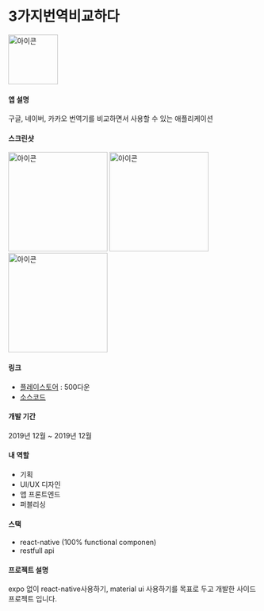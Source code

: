 # 3가지번역비교하다
<img src="https://lh3.googleusercontent.com/pctpfs3Tc7tj09Cs2aQkXTLawBmy97kI1R1dOuxvRzua-S6slk3kaxgN-HsFDv3nFSk=s180-rw" alt="아이콘" width="100" />

#### 앱 설명
구글, 네이버, 카카오 번역기를 비교하면서 사용할 수 있는 애플리케이션
#### 스크린샷
<div dir='ltr'>
    <img src="https://lh3.googleusercontent.com/3Cp_7smlgmNEjr34Uj9g-SLV6YOHGX338CXyMO08xucEVjapNb_33ghhwTZHjmwlboE=w720-h310-rw" alt="아이콘" width="200" />
    <img src="https://lh3.googleusercontent.com/OtIFO-KKim96pYSU6JOrtObXDO76KPb3eVnu_rdaDpi9LvJf0guevIh6Em439tuHKg=w1920-h888-rw" alt="아이콘" width="200" />
    <img src="https://lh3.googleusercontent.com/X0CVgGB5x61EhEb0nB_0TNlhuftLJ-1tjvNT04_VRQYdnMRFVjEhfPcpRRKIFlp9JFo=w720-h310-rw" alt="아이콘" width="200" />
</div>


#### 링크
- [플레이스토어](https://play.google.com/store/apps/details?id=com.koreanthinker.translators) : 500다운
- [소스코드](https://github.com/KoreanThinker/translators-public)

#### 개발 기간
2019년 12월 ~ 2019년 12월
#### 내 역할
- 기획
- UI/UX 디자인
- 앱 프론트엔드
- 퍼블리싱
#### 스택
- react-native (100% functional componen)
- restfull api
#### 프로젝트 설명
expo 없이 react-native사용하기, material ui 사용하기를 목표로 두고 개발한 사이드 프로젝트 입니다.